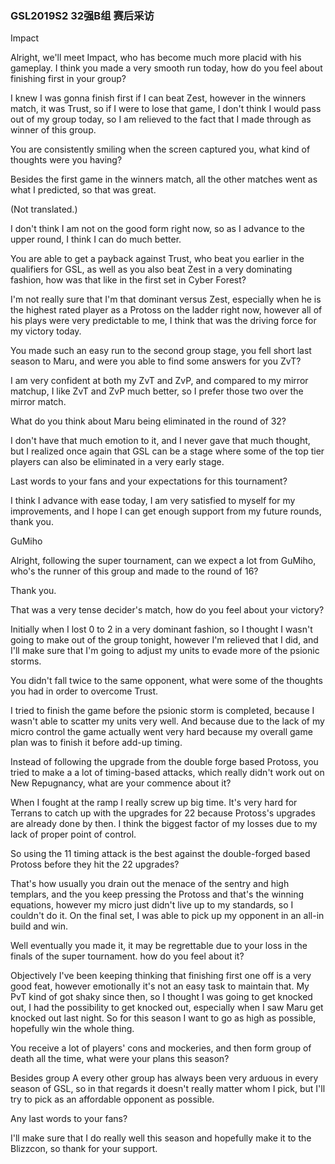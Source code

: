### GSL2019S2 32强B组 赛后采访

Impact

Alright, we'll meet Impact, who has become much more placid with his gameplay. I think you made a very smooth run today, how do you feel about finishing first in your group?

I knew I was gonna finish first if I can beat Zest, however in the winners match, it was Trust, so if I were to lose that game, I don't think I would pass out of my group today, so I am relieved to the fact that I made through as winner of this group.

You are consistently smiling when the screen captured you, what kind of thoughts were you having?

Besides the first game in the winners match, all the other matches went as what I predicted, so that was great.

(Not translated.)

I don't think I am not on the good form right now, so as I advance to the upper round, I think I can do much better.

You are able to get a payback against Trust, who beat you earlier in the qualifiers for GSL, as well as you also beat Zest in a very dominating fashion, how was that like in the first set in Cyber Forest?

I'm not really sure that I'm that dominant versus Zest, especially when he is the highest rated player as a Protoss on the ladder right now, however all of his plays were very predictable to me, I think that was the driving force for my victory today.

You made such an easy run to the second group stage, you fell short last season to Maru, and were you able to find some answers for you ZvT?

I am very confident at both my ZvT and ZvP, and compared to my mirror matchup, I like ZvT and ZvP much better, so I prefer those two over the mirror match.

What do you think about Maru being eliminated in the round of 32?

I don't have that much emotion to it, and I never gave that much thought, but I realized once again that GSL can be a stage where some of the top tier players can also be eliminated in a very early stage.

Last words to your fans and your expectations for this tournament?

I think I advance with ease today, I am very satisfied to myself for my improvements, and I hope I can get enough support from my future rounds, thank you.



GuMiho

Alright, following the super tournament, can we expect a lot from GuMiho, who's the runner of this group and made to the round of 16?

Thank you.

That was a very tense decider's match, how do you feel about your victory?

Initially when I lost 0 to 2 in a very dominant fashion, so I thought I wasn't going to make out of the group tonight, however I'm relieved that I did, and I'll make sure that I'm going to adjust my units to evade more of the psionic storms.

You didn't fall twice to the same opponent, what were some of the thoughts you had in order to overcome Trust.

I tried to finish the game before the psionic storm is completed, because I wasn't able to scatter my units very well. And because due to the lack of my micro control the game actually went very hard because my overall game plan was to finish it before add-up timing.

Instead of following the upgrade from the double forge based Protoss, you tried to make a a lot of timing-based attacks, which really didn't work out on New Repugnancy, what are your commence about it?

When I fought at the ramp I really screw up big time. It's very hard for Terrans to catch up with the upgrades for 22 because Protoss's upgrades are already done by then. I think the biggest factor of my losses due to my lack of proper point of control.

So using the 11 timing attack is the best against the double-forged based Protoss before they hit the 22 upgrades?

That's how usually you drain out the menace of the sentry and high templars, and the you keep pressing the Protoss and that's the winning equations, however my micro just didn't live up to my standards, so I couldn't do it. On the final set, I was able to pick up my opponent in an all-in build and win.

Well eventually you made it, it may be regrettable due to your loss in the finals of the super tournament. how do you feel about it?

Objectively I've been keeping thinking that finishing first one off is a very good feat, however emotionally it's not an easy task to maintain that. My PvT kind of got shaky since then, so I thought I was going to get knocked out, I had the possibility to get knocked out, especially when I saw Maru get knocked out last night. So for this season I want to go as high as possible, hopefully win the whole thing.

You receive a lot of players' cons and mockeries, and then form group of death all the time, what were your plans this season?

Besides group A every other group has always been very arduous in every season of GSL, so in that regards it doesn't really matter whom I pick, but I'll try to pick as an affordable opponent as possible.

Any last words to your fans?

I'll make sure that I do really well this season and hopefully make it to the Blizzcon, so thank for your support.